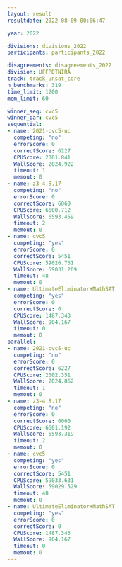 ```yaml
---
layout: result
resultdate: 2022-08-09 00:06:47

year: 2022

divisions: divisions_2022
participants: participants_2022

disagreements: disagreements_2022
division: UFFPDTNIRA
track: track_unsat_core
n_benchmarks: 319
time_limit: 1200
mem_limit: 60

winner_seq: cvc5
winner_par: cvc5
sequential:
- name: 2021-cvc5-uc
  competing: "no"
  errorScore: 0
  correctScore: 6227
  CPUScore: 2001.841
  WallScore: 2024.922
  timeout: 1
  memout: 0
- name: z3-4.8.17
  competing: "no"
  errorScore: 0
  correctScore: 6060
  CPUScore: 6600.712
  WallScore: 6593.459
  timeout: 2
  memout: 0
- name: cvc5
  competing: "yes"
  errorScore: 0
  correctScore: 5451
  CPUScore: 59026.731
  WallScore: 59031.209
  timeout: 48
  memout: 0
- name: UltimateEliminator+MathSAT
  competing: "yes"
  errorScore: 0
  correctScore: 0
  CPUScore: 1487.343
  WallScore: 904.167
  timeout: 0
  memout: 0
parallel:
- name: 2021-cvc5-uc
  competing: "no"
  errorScore: 0
  correctScore: 6227
  CPUScore: 2002.351
  WallScore: 2024.862
  timeout: 1
  memout: 0
- name: z3-4.8.17
  competing: "no"
  errorScore: 0
  correctScore: 6060
  CPUScore: 6601.192
  WallScore: 6593.319
  timeout: 2
  memout: 0
- name: cvc5
  competing: "yes"
  errorScore: 0
  correctScore: 5451
  CPUScore: 59033.631
  WallScore: 59029.529
  timeout: 48
  memout: 0
- name: UltimateEliminator+MathSAT
  competing: "yes"
  errorScore: 0
  correctScore: 0
  CPUScore: 1487.343
  WallScore: 904.167
  timeout: 0
  memout: 0
---
```

